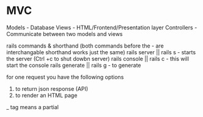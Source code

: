 # MVC

Models - Database
Views - HTML/Frontend/Presentation layer
Controllers - Communicate between two models and views

rails commands & shorthand
(both commands before the - are interchangable shorthand works just the same)
rails server || rails s - starts the server (Ctrl +c to shut dowbn server)
rails console || rails c - this will start the console
rails generate || rails g - to generate

for one request you have the following options

1. to return json response (API)
2. to render an HTML page

\_ tag means a partial
